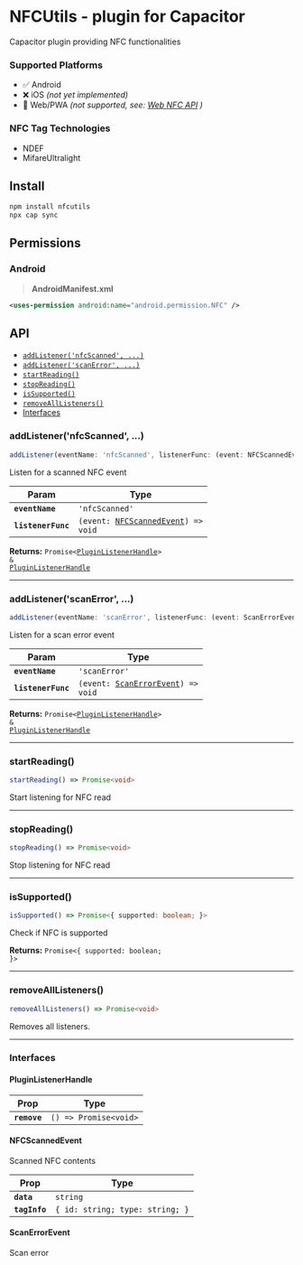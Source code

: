 # NFCUtils - plugin for Capacitor

Capacitor plugin providing NFC functionalities

### Supported Platforms

- ✅ Android
- ❌ iOS _(not yet implemented)_
- 🚫 Web/PWA _(not supported, see: [Web NFC API](https://developer.mozilla.org/en-US/docs/Web/API/Web_NFC_API) )_

### NFC Tag Technologies

- NDEF
- MifareUltralight

## Install

```bash
npm install nfcutils
npx cap sync
```

## Permissions

### Android
>**AndroidManifest.xml**
```xml
<uses-permission android:name="android.permission.NFC" />
```

## API

<docgen-index>

* [`addListener('nfcScanned', ...)`](#addlistenernfcscanned-)
* [`addListener('scanError', ...)`](#addlistenerscanerror-)
* [`startReading()`](#startreading)
* [`stopReading()`](#stopreading)
* [`isSupported()`](#issupported)
* [`removeAllListeners()`](#removealllisteners)
* [Interfaces](#interfaces)

</docgen-index>

<docgen-api>
<!--Update the source file JSDoc comments and rerun docgen to update the docs below-->

### addListener('nfcScanned', ...)

```typescript
addListener(eventName: 'nfcScanned', listenerFunc: (event: NFCScannedEvent) => void) => Promise<PluginListenerHandle> & PluginListenerHandle
```

Listen for a scanned NFC event

| Param              | Type                                                                            |
| ------------------ | ------------------------------------------------------------------------------- |
| **`eventName`**    | <code>'nfcScanned'</code>                                                       |
| **`listenerFunc`** | <code>(event: <a href="#nfcscannedevent">NFCScannedEvent</a>) =&gt; void</code> |

**Returns:** <code>Promise&lt;<a href="#pluginlistenerhandle">PluginListenerHandle</a>&gt; & <a href="#pluginlistenerhandle">PluginListenerHandle</a></code>

--------------------


### addListener('scanError', ...)

```typescript
addListener(eventName: 'scanError', listenerFunc: (event: ScanErrorEvent) => void) => Promise<PluginListenerHandle> & PluginListenerHandle
```

Listen for a scan error event

| Param              | Type                                                                          |
| ------------------ | ----------------------------------------------------------------------------- |
| **`eventName`**    | <code>'scanError'</code>                                                      |
| **`listenerFunc`** | <code>(event: <a href="#scanerrorevent">ScanErrorEvent</a>) =&gt; void</code> |

**Returns:** <code>Promise&lt;<a href="#pluginlistenerhandle">PluginListenerHandle</a>&gt; & <a href="#pluginlistenerhandle">PluginListenerHandle</a></code>

--------------------


### startReading()

```typescript
startReading() => Promise<void>
```

Start listening for NFC read

--------------------


### stopReading()

```typescript
stopReading() => Promise<void>
```

Stop listening for NFC read

--------------------


### isSupported()

```typescript
isSupported() => Promise<{ supported: boolean; }>
```

Check if NFC is supported

**Returns:** <code>Promise&lt;{ supported: boolean; }&gt;</code>

--------------------


### removeAllListeners()

```typescript
removeAllListeners() => Promise<void>
```

Removes all listeners.

--------------------


### Interfaces


#### PluginListenerHandle

| Prop         | Type                                      |
| ------------ | ----------------------------------------- |
| **`remove`** | <code>() =&gt; Promise&lt;void&gt;</code> |


#### NFCScannedEvent

Scanned NFC contents

| Prop          | Type                                       |
| ------------- | ------------------------------------------ |
| **`data`**    | <code>string</code>                        |
| **`tagInfo`** | <code>{ id: string; type: string; }</code> |


#### ScanErrorEvent

Scan error

</docgen-api>
